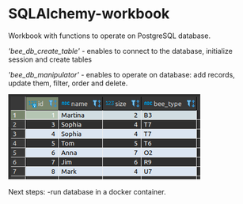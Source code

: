 # SQLAlchemy-workbook

Workbook with functions to operate on PostgreSQL database.

_'bee_db_create_table'_ - enables to connect to the database, initialize session and create tables

_'bee_db_manipulator'_ - enables to operate on database: add records, update them, filter, order and delete.

![Image](db_image.png)


Next steps:
-run database in a docker container.